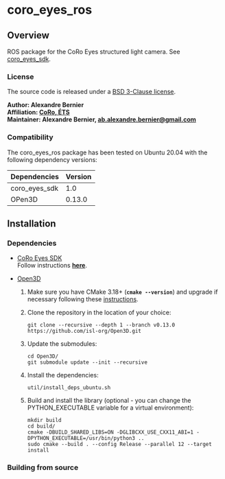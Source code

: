 # coro_eyes_ros

## Overview

ROS package for the CoRo Eyes structured light camera. See [coro_eyes_sdk](https://github.com/alexandre-bernier/coro_eyes_sdk).

### License

The source code is released under a [BSD 3-Clause license](coro_eyes_sdk/LICENSE).

<b>Author: Alexandre Bernier<br />
Affiliation: [CoRo, ÉTS](http://en.etsmtl.ca/unites-de-recherche/coro/accueil?lang=en-CA)<br />
Maintainer: Alexandre Bernier, ab.alexandre.bernier@gmail.com</b>

### Compatibility

The coro_eyes_ros package has been tested on Ubuntu 20.04 with the following dependency versions:

| Dependencies | Version |
| --- | --- |
| coro_eyes_sdk | 1.0 |
| OPen3D | 0.13.0 |

## Installation

### Dependencies
    
- [CoRo Eyes SDK](https://github.com/alexandre-bernier/coro_eyes_sdk)<br />
    Follow instructions [<b>here</b>](https://github.com/alexandre-bernier/coro_eyes_sdk/blob/main/README.md).
    
- [Open3D](http://www.open3d.org/)

    1. Make sure you have CMake 3.18+ (<b>`cmake --version`</b>) and upgrade if necessary following these [instructions](https://apt.kitware.com/).

    2. Clone the repository in the location of your choice:
    
           git clone --recursive --depth 1 --branch v0.13.0 https://github.com/isl-org/Open3D.git
           
    3. Update the submodules:
    
           cd Open3D/
           git submodule update --init --recursive
           
    4. Install the dependencies:
    
           util/install_deps_ubuntu.sh
           
    5. Build and install the library (optional - you can change the PYTHON_EXECUTABLE variable for a virtual environment):
    
           mkdir build
           cd build/
           cmake -DBUILD_SHARED_LIBS=ON -DGLIBCXX_USE_CXX11_ABI=1 -DPYTHON_EXECUTABLE=/usr/bin/python3 ..
           sudo cmake --build . --config Release --parallel 12 --target install
           

### Building from source


